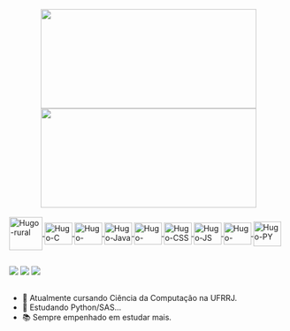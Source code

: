 <div align="center">
  <a href="https://github.com/VidalsHugo">
 <img height="180em" width="390em" src="https://github-readme-stats.vercel.app/api?username=VidalsHugo&show_icons=true&theme=algolia&include_all_commits=true&count_private=true"/>
  <img height="180em" width ="390em" src="https://github-readme-stats.vercel.app/api/top-langs/?username=VidalsHugo&layout=compact&langs_count=7&theme=algolia"/>
</div>

 <div style="display: inline_block"><br>
  <img align="center" alt="Hugo-rural" height="60" width="60" src="https://institucional.ufrrj.br/ccs/files/2019/06/rural_logo03.png">
  <img align="center" alt="Hugo-C" height="40" width="50" src="https://cdn.jsdelivr.net/gh/devicons/devicon/icons/c/c-original.svg">
  <img align="center" alt="Hugo-csharp" height="40" width="50" src="https://cdn.jsdelivr.net/gh/devicons/devicon/icons/csharp/csharp-original.svg">
  <img align="center" alt="Hugo-Java" height="40" width="50" src="https://cdn.jsdelivr.net/gh/devicons/devicon/icons/java/java-original.svg">
  <img align="center" alt="Hugo-HTML" height="40" width="50" src="https://cdn.jsdelivr.net/gh/devicons/devicon/icons/html5/html5-original.svg">
  <img align="center" alt="Hugo-CSS" height="40" width="50" src="https://cdn.jsdelivr.net/gh/devicons/devicon/icons/css3/css3-original.svg">
  <img align="center" alt="Hugo-JS" height="40" width="50" src="https://cdn.jsdelivr.net/gh/devicons/devicon/icons/javascript/javascript-original.svg">
  <img align="center" alt="Hugo-dotnet" height="40" width="50" src="https://cdn.jsdelivr.net/gh/devicons/devicon/icons/dot-net/dot-net-plain-wordmark.svg">
   <img align="center" alt="Hugo-PY" height="45" width="50" src="https://user-images.githubusercontent.com/87623017/232349391-6e45b28d-8491-49e9-b7aa-526f6da048cf.png">
   

</div>
  
   ##  
  <div> 
  <a href="https://www.instagram.com/viidalshugo/" target="_blank"><img src="https://img.shields.io/badge/-Instagram-%23E4405F?style=for-the-badge&logo=instagram&logoColor=white" target="_blank"></a>      
  <a href = "https://mail.google.com/mail/u/0/#sent?compose=GTvVlcSGMSzZnbhpLdwTnhshwmlPMfxTgbnvNVTlFsqwCGcflNzCLxVfjrCVxVsmLfgvCwmjCzFDv"><img src="https://img.shields.io/badge/Gmail-D14836?style=for-the-badge&logo=gmail&logoColor=white" target="_blank"></a>
  <a href = "https://www.linkedin.com/in/hugo-vidal-329654200/"><img src="https://img.shields.io/badge/LinkedIn-0077B5?style=for-the-badge&logo=linkedin&logoColor=white" target="_blank"></a>

</div>
  
  
  ##
  <ul> 
    <li>🔭 Atualmente cursando Ciência da Computação na UFRRJ.</li>
    <li>🌱 Estudando Python/SAS...</li>
    <li>📚 Sempre empenhado em estudar mais.</li>
  </ul>
